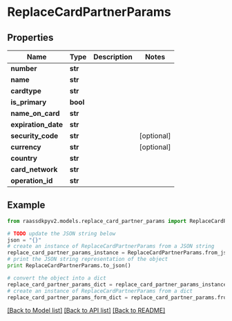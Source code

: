 # ReplaceCardPartnerParams


## Properties
Name | Type | Description | Notes
------------ | ------------- | ------------- | -------------
**number** | **str** |  | 
**name** | **str** |  | 
**cardtype** | **str** |  | 
**is_primary** | **bool** |  | 
**name_on_card** | **str** |  | 
**expiration_date** | **str** |  | 
**security_code** | **str** |  | [optional] 
**currency** | **str** |  | [optional] 
**country** | **str** |  | 
**card_network** | **str** |  | 
**operation_id** | **str** |  | 

## Example

```python
from raassdkpyv2.models.replace_card_partner_params import ReplaceCardPartnerParams

# TODO update the JSON string below
json = "{}"
# create an instance of ReplaceCardPartnerParams from a JSON string
replace_card_partner_params_instance = ReplaceCardPartnerParams.from_json(json)
# print the JSON string representation of the object
print ReplaceCardPartnerParams.to_json()

# convert the object into a dict
replace_card_partner_params_dict = replace_card_partner_params_instance.to_dict()
# create an instance of ReplaceCardPartnerParams from a dict
replace_card_partner_params_form_dict = replace_card_partner_params.from_dict(replace_card_partner_params_dict)
```
[[Back to Model list]](../README.md#documentation-for-models) [[Back to API list]](../README.md#documentation-for-api-endpoints) [[Back to README]](../README.md)


